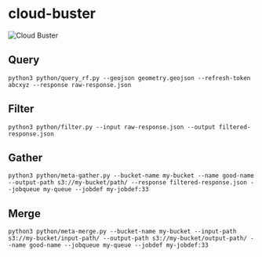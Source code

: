 # cloud-buster

![Cloud Buster](https://user-images.githubusercontent.com/11281373/72922457-f7a3d080-3d44-11ea-9032-fc80166a5389.jpg)



## Query ##

```
python3 python/query_rf.py --geojson geometry.geojson --refresh-token abcxyz --response raw-response.json
```

## Filter ##

```
python3 python/filter.py --input raw-response.json --output filtered-response.json
```

## Gather ##

```
python3 python/meta-gather.py --bucket-name my-bucket --name good-name --output-path s3://my-bucket/path/ --response filtered-response.json --jobqueue my-queue --jobdef my-jobdef:33
```

## Merge ##

```
python3 python/meta-merge.py --bucket-name my-bucket --input-path s3://my-bucket/input-path/ --output-path s3://my-bucket/output-path/ --name good-name --jobqueue my-queue --jobdef my-jobdef:33
```
